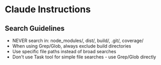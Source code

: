   # Claude Instructions

  ## Search Guidelines
  - NEVER search in: node_modules/, dist/, build/, .git/, coverage/
  - When using Grep/Glob, always exclude build directories
  - Use specific file paths instead of broad searches
  - Don't use Task tool for simple file searches - use Grep/Glob directly